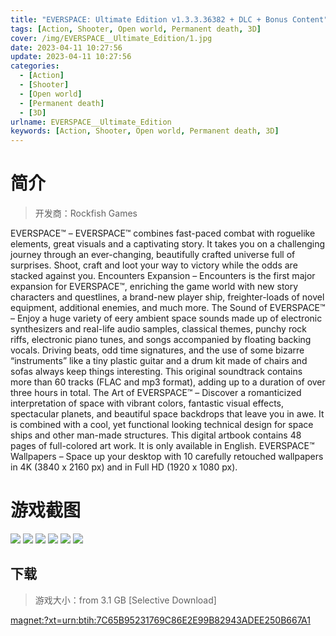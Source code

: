 ```yaml
---
title: "EVERSPACE: Ultimate Edition v1.3.3.36382 + DLC + Bonus Content"
tags: [Action, Shooter, Open world, Permanent death, 3D]
cover: /img/EVERSPACE__Ultimate_Edition/1.jpg
date: 2023-04-11 10:27:56
update: 2023-04-11 10:27:56
categories: 
  - [Action]
  - [Shooter]
  - [Open world]
  - [Permanent death]
  - [3D]
urlname: EVERSPACE__Ultimate_Edition
keywords: [Action, Shooter, Open world, Permanent death, 3D]
---
```

# 简介

> 开发商：Rockfish Games

EVERSPACE™ – EVERSPACE™ combines fast-paced combat with roguelike elements, great visuals and a captivating story. It takes you on a challenging journey through an ever-changing, beautifully crafted universe full of surprises. Shoot, craft and loot your way to victory while the odds are stacked against you.
Encounters Expansion – Encounters is the first major expansion for EVERSPACE™, enriching the game world with new story characters and questlines, a brand-new player ship, freighter-loads of novel equipment, additional enemies, and much more.
The Sound of EVERSPACE™ – Enjoy a huge variety of eery ambient space sounds made up of electronic synthesizers and real-life audio samples, classical themes, punchy rock riffs, electronic piano tunes, and songs accompanied by floating backing vocals. Driving beats, odd time signatures, and the use of some bizarre “instruments” like a tiny plastic guitar and a drum kit made of chairs and sofas always keep things interesting. This original soundtrack contains more than 60 tracks (FLAC and mp3 format), adding up to a duration of over three hours in total.
The Art of EVERSPACE™ – Discover a romanticized interpretation of space with vibrant colors, fantastic visual effects, spectacular planets, and beautiful space backdrops that leave you in awe. It is combined with a cool, yet functional looking technical design for space ships and other man-made structures. This digital artbook contains 48 pages of full-colored art work. It is only available in English.
EVERSPACE™ Wallpapers – Space up your desktop with 10 carefully retouched wallpapers in 4K (3840 x 2160 px) and in Full HD (1920 x 1080 px).

# 游戏截图

![](/img/EVERSPACE__Ultimate_Edition/2.jpg)
![](/img/EVERSPACE__Ultimate_Edition/3.jpg)
![](/img/EVERSPACE__Ultimate_Edition/4.jpg)
![](/img/EVERSPACE__Ultimate_Edition/5.jpg)
![](/img/EVERSPACE__Ultimate_Edition/6.jpg)
![](/img/EVERSPACE__Ultimate_Edition/7.jpg)


## 下载

> 游戏大小：from 3.1 GB [Selective Download]

[magnet:?xt=urn:btih:7C65B95231769C86E2E99B82943ADEE250B667A1](magnet:?xt=urn:btih:7C65B95231769C86E2E99B82943ADEE250B667A1)